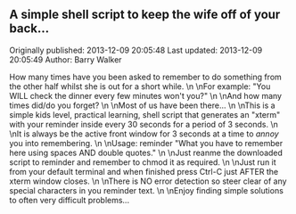 ## A simple shell script to keep the wife off of your back... 
Originally published: 2013-12-09 20:05:48 
Last updated: 2013-12-09 20:05:49 
Author: Barry Walker 
 
How many times have you been asked to remember to do something from the other half whilst she is out for a short while.\n\nFor example: "You WILL check the dinner every few minutes won't you?"\n\nAnd how many times did/do you forget?\n\nMost of us have been there...\n\nThis is a simple kids level, practical learning, shell script that generates an "xterm" with your reminder inside every 30 seconds for a period of 3 seconds.\n\nIt is always be the active front window for 3 seconds at a time to _annoy_ you into remembering.\n\nUsage: reminder "What you have to remember here using spaces AND double quotes."<CR>\n\nJust reanme the downloaded script to reminder and remember to chmod it as required.\n\nJust run it from your default terminal and when finished press Ctrl-C just AFTER the xterm window closes.\n\nThere is NO error detection so steer clear of any special characters in you reminder text.\n\nEnjoy finding simple solutions to often very difficult problems...